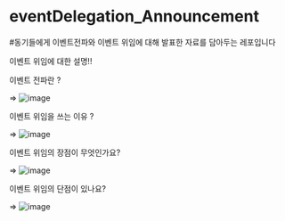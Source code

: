 # eventDelegation_Announcement

#동기들에게 이벤트전파와 이벤트 위임에 대해 발표한 자료를 담아두는 레포입니다

이벤트 위임에 대한 설명!!

이벤트 전파란 ?

=> 
![image](https://user-images.githubusercontent.com/68059880/206469180-109be44a-f887-48bf-a000-9be660428d55.png)

이벤트 위임을 쓰는 이유 ?

=>
![image](https://user-images.githubusercontent.com/68059880/206469327-c54e5c52-09ae-49c7-b264-ae78397a2fef.png)

이벤트 위임의 장점이 무엇인가요? 

=>
![image](https://user-images.githubusercontent.com/68059880/206469473-ef3315b2-2c19-404e-9e6d-c222313cd157.png)

이벤트 위임의 단점이 있나요?

=>
![image](https://user-images.githubusercontent.com/68059880/206469579-8eafa406-8b02-44a1-9fc5-b777d7977953.png)



